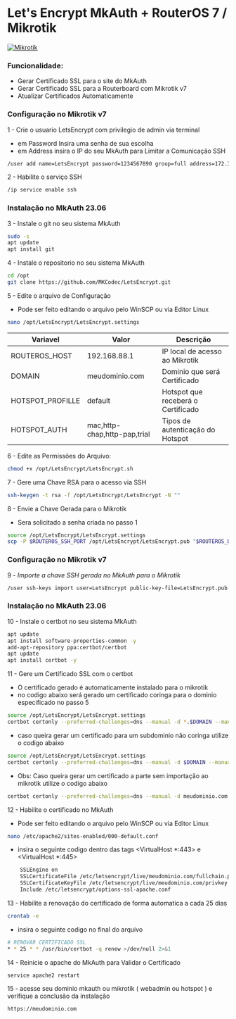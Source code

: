 # Let's Encrypt MkAuth + RouterOS 7 / Mikrotik

[![Mikrotik](https://mikrotik.com/img/mtv2/newlogo.svg)](https://mikrotik.com/)


### Funcionalidade:
* Gerar Certificado SSL para o site do MkAuth
* Gerar Certificado SSL para a Routerboard com Mikrotik v7
* Atualizar Certificados Automaticamente

### Configuração no Mikrotik v7

 1 - Crie o usuario LetsEncrypt com privilegio de admin via terminal
* em Password Insira uma senha de sua escolha
* em Address insira o IP do seu MkAuth para Limitar a Comunicação SSH
```sh
/user add name=LetsEncrypt password=1234567890 group=full address=172.31.255.2
```

 2 - Habilite o serviço SSH
```sh
/ip service enable ssh
```
  
### Instalação no MkAuth 23.06

3 - Instale o git no seu sistema MkAuth
```sh
sudo -s
apt update
apt install git
```

4 - Instale o repositorio no seu sistema MkAuth
```sh
cd /opt
git clone https://github.com/MKCodec/LetsEncrypt.git
```
5 - Edite o arquivo de Configuração 

* Pode ser feito editando o arquivo pelo WinSCP ou via Editor Linux
```sh
nano /opt/LetsEncrypt/LetsEncrypt.settings
```
| Variavel | Valor | Descrição |
| ------ | ------ | ------ |
| ROUTEROS_HOST | 192.168.88.1 | IP local de acesso ao Mikrotik |
| DOMAIN | meudominio.com | Dominio que será Certificado |
| HOTSPOT_PROFILLE | default | Hotspot que receberá o Certificado |
| HOTSPOT_AUTH | mac,http-chap,http-pap,trial | Tipos de autenticação do Hotspot |


6 - Edite as Permissões do Arquivo:
```sh
chmod +x /opt/LetsEncrypt/LetsEncrypt.sh
```
7 - Gere uma Chave RSA para o acesso via SSH
```sh
ssh-keygen -t rsa -f /opt/LetsEncrypt/LetsEncrypt -N ""
```

8 - Envie a Chave Gerada para o Mikrotik

* Sera solicitado a senha criada no passo 1
```sh
source /opt/LetsEncrypt/LetsEncrypt.settings
scp -P $ROUTEROS_SSH_PORT /opt/LetsEncrypt/LetsEncrypt.pub "$ROUTEROS_USER"@"$ROUTEROS_HOST":"LetsEncrypt.pub"
```

### Configuração no Mikrotik v7
9 - *Importe a chave SSH gerada no MkAuth para o Mikrotik*

```sh
/user ssh-keys import user=LetsEncrypt public-key-file=LetsEncrypt.pub
```
### Instalação no MkAuth 23.06

10 - Instale o certbot no seu sistema MkAuth
```sh
apt update
apt install software-properties-common -y
add-apt-repository ppa:certbot/certbot
apt update
apt install certbot -y
```

11 - Gere um Certificado SSL com o certbot

* O certificado gerado é automaticamente instalado para o mikrotik
* no codigo abaixo será gerado um certificado coringa para o dominio especificado no passo 5
```sh
source /opt/LetsEncrypt/LetsEncrypt.settings
certbot certonly --preferred-challenges=dns --manual -d *.$DOMAIN --manual-public-ip-logging-ok --post-hook /opt/LetsEncrypt/LetsEncrypt.sh --server https://acme-v02.api.letsencrypt.org/directory
```
* caso queira gerar um certificado para um subdominio não coringa utilize o codigo abaixo
```sh
source /opt/LetsEncrypt/LetsEncrypt.settings
certbot certonly --preferred-challenges=dns --manual -d $DOMAIN --manual-public-ip-logging-ok --post-hook /opt/LetsEncrypt/LetsEncrypt.sh --server https://acme-v02.api.letsencrypt.org/directory
```
* Obs: Caso queira gerar um certificado a parte sem importação ao mikrotik utilize o codigo abaixo
```sh
certbot certonly --preferred-challenges=dns --manual -d meudominio.com --manual-public-ip-logging-ok --server https://acme-v02.api.letsencrypt.org/directory
```

12 - Habilite o certificado no MkAuth
* Pode ser feito editando o arquivo pelo WinSCP ou via Editor Linux
```sh
nano /etc/apache2/sites-enabled/000-default.conf

```
* insira o seguinte codigo dentro das tags <VirtualHost *:443> e <VirtualHost *:445>
```sh
    SSLEngine on
    SSLCertificateFile /etc/letsencrypt/live/meudominio.com/fullchain.pem
    SSLCertificateKeyFile /etc/letsencrypt/live/meudominio.com/privkey.pem
    Include /etc/letsencrypt/options-ssl-apache.conf
```

13 - Habilite a renovação do certificado de forma automatica a cada 25 dias

```sh
crontab -e
```
* insira o seguinte codigo no final do arquivo
```sh
# RENOVAR CERTIFICADO SSL
* * 25 * * /usr/bin/certbot -q renew >/dev/null 2>&1
```

14 - Reinicie o apache do MkAuth para Validar o Certificado

```sh
service apache2 restart
```

15 - acesse seu dominio mkauth ou mikrotik ( webadmin ou hotspot ) e verifique a conclusão da instalação

```sh
https://meudominio.com
```

